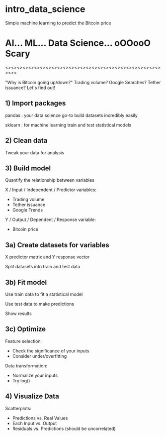 # intro_data_science
Simple machine learning to predict the Bitcoin price

# AI... ML... Data Science... oOOooO Scary

<><><><><><><><><><><><><><><><><><><><><><><><><><><><><>

"Why is Bitcoin going up/down?"
Trading volume? Google Searches? Tether issuance?
Let's find out!



## 1) Import packages

pandas : your data science go-to
build datasets incredibly easily

sklearn : for machine learning
train and test statistical models


## 2) Clean data

Tweak your data for analysis


## 3) Build model

Quantify the relationship between variables

X / Input / Independent / Predictor variables:
* Trading volume
* Tether issuance
* Google Trends

Y / Output / Dependent / Response variable:
* Bitcoin price


## 3a) Create datasets for variables
X predictor matrix and Y response vector

Split datasets into train and test data

## 3b) Fit model
Use train data to fit a statistical model

Use test data to make predictions

Show results


## 3c) Optimize
Feature selection:
* Check the significance of your inputs
* Consider under/overfitting

Data transformation:
* Normalize your inputs
* Try log()


## 4) Visualize Data

Scatterplots:
* Predictions vs. Real Values
* Each Input vs. Output
* Residuals vs. Predictions (should be uncorrelated)
